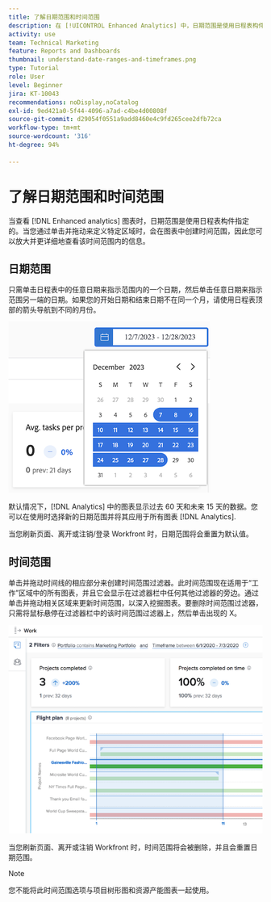 ```yaml
---
title: 了解日期范围和时间范围
description: 在 [!UICONTROL Enhanced Analytics] 中，日期范围是使用日程表构件指定的。时间范围是在图表中创建的。
activity: use
team: Technical Marketing
feature: Reports and Dashboards
thumbnail: understand-date-ranges-and-timeframes.png
type: Tutorial
role: User
level: Beginner
jira: KT-10043
recommendations: noDisplay,noCatalog
exl-id: 9ed421a0-5f44-4096-a7ad-c4be4d00808f
source-git-commit: d29054f0551a9add8460e4c9fd265cee2dfb72ca
workflow-type: tm+mt
source-wordcount: '316'
ht-degree: 94%

---
```


# 了解日期范围和时间范围

当查看 [!DNL Enhanced analytics] 图表时，日期范围是使用日程表构件指定的。当您通过单击并拖动来定义特定区域时，会在图表中创建时间范围，因此您可以放大并更详细地查看该时间范围内的信息。

## 日期范围

只需单击日程表中的任意日期来指示范围内的一个日期，然后单击任意日期来指示范围另一端的日期。如果您的开始日期和结束日期不在同一个月，请使用日程表顶部的箭头导航到不同的月份。

![使用日程表构件选择日期范围的图像](assets/section-1-3.png)

默认情况下，[!DNL Analytics] 中的图表显示过去 60 天和未来 15 天的数据。您可以在使用时选择新的日期范围并将其应用于所有图表 [!DNL Analytics].

当您刷新页面、离开或注销/登录 Workfront 时，日期范围将会重置为默认值。

## 时间范围

单击并拖动时间线的相应部分来创建时间范围过滤器。此时间范围现在适用于“工作”区域中的所有图表，并且它会显示在过滤器栏中任何其他过滤器的旁边。通过单击并拖动相关区域来更新时间范围，以深入挖掘图表。要删除时间范围过滤器，只需将鼠标悬停在过滤器栏中的该时间范围过滤器上，然后单击出现的 X。

![使用单击并拖动的方法选择日期范围的图像](assets/section-1-4.png)

当您刷新页面、离开或注销 Workfront 时，时间范围将会被删除，并且会重置日期范围。

>[!NOTE]
>
>您不能将此时间范围选项与项目树形图和资源产能图表一起使用。

